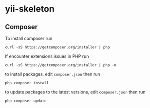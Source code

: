 # yii-skeleton

## Composer

To install composer run
```
curl -sS https://getcomposer.org/installer | php
```

If encounter extensions issues in PHP run 
```
curl -sS https://getcomposer.org/installer | php -n
```

to install packages, edit `composer.json` then run
```
php composer install
```

to update packages to the latest versions, edit `composer.json` then run
```
php composer update
```
